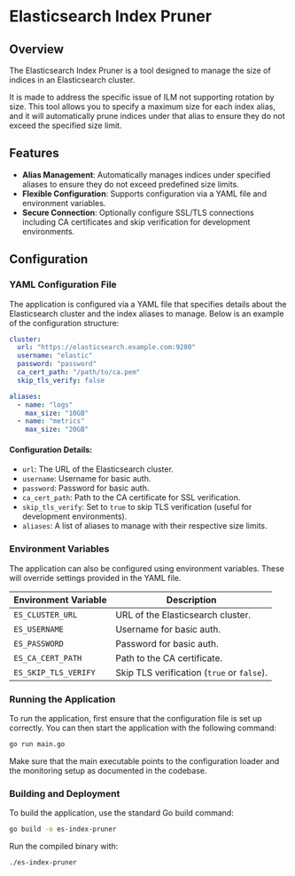 # Elasticsearch Index Pruner

## Overview

The Elasticsearch Index Pruner is a tool designed to manage the size of indices in an Elasticsearch cluster.

It is made to address the specific issue of ILM not supporting rotation by size. This tool allows you to specify a maximum size for each index alias, and it will automatically prune indices under that alias to ensure they do not exceed the specified size limit.

## Features

- **Alias Management**: Automatically manages indices under specified aliases to ensure they do not exceed predefined size limits.
- **Flexible Configuration**: Supports configuration via a YAML file and environment variables.
- **Secure Connection**: Optionally configure SSL/TLS connections including CA certificates and skip verification for development environments.

## Configuration

### YAML Configuration File

The application is configured via a YAML file that specifies details about the Elasticsearch cluster and the index aliases to manage. Below is an example of the configuration structure:

```yaml
cluster:
  url: "https://elasticsearch.example.com:9200"
  username: "elastic"
  password: "password"
  ca_cert_path: "/path/to/ca.pem"
  skip_tls_verify: false

aliases:
  - name: "logs"
    max_size: "10GB"
  - name: "metrics"
    max_size: "20GB"
```

#### Configuration Details:

- `url`: The URL of the Elasticsearch cluster.
- `username`: Username for basic auth.
- `password`: Password for basic auth.
- `ca_cert_path`: Path to the CA certificate for SSL verification.
- `skip_tls_verify`: Set to `true` to skip TLS verification (useful for development environments).
- `aliases`: A list of aliases to manage with their respective size limits.

### Environment Variables

The application can also be configured using environment variables. These will override settings provided in the YAML file.

| Environment Variable     | Description                              |
|--------------------------|------------------------------------------|
| `ES_CLUSTER_URL`         | URL of the Elasticsearch cluster.        |
| `ES_USERNAME`            | Username for basic auth.                 |
| `ES_PASSWORD`            | Password for basic auth.                 |
| `ES_CA_CERT_PATH`        | Path to the CA certificate.              |
| `ES_SKIP_TLS_VERIFY`     | Skip TLS verification (`true` or `false`). |

### Running the Application

To run the application, first ensure that the configuration file is set up correctly. You can then start the application with the following command:

```bash
go run main.go
```

Make sure that the main executable points to the configuration loader and the monitoring setup as documented in the codebase.

### Building and Deployment

To build the application, use the standard Go build command:

```bash
go build -o es-index-pruner
```

Run the compiled binary with:

```bash
./es-index-pruner
```